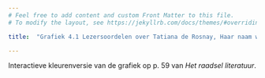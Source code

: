 ```yaml
---
# Feel free to add content and custom Front Matter to this file.
# To modify the layout, see https://jekyllrb.com/docs/themes/#overriding-theme-defaults

title:  "Grafiek 4.1 Lezersoordelen over Tatiana de Rosnay, Haar naam was Sarah"

---
```


Interactieve kleurenversie van de grafiek op p. 59 van *Het raadsel literatuur*.

<script src="https://d3js.org/d3.v6.min.js" defer></script>
<script src="https://d3js.org/d3-scale.v3.min.js" defer></script>
<script src="js/companion_utils_locale-nl.js" defer></script>
<script src="js/companion_utils_colors.js" defer></script>
<script src="js/companion_utils_svg2png.js" defer></script>

<script src="js/companion_chart_4-1_sarah.js" defer></script>

<div class="chart_float" id="chart_4-1_sarah"></div>

<!-- **Hoe zijn de metingen te repliceren?**
VOORBEELDQUERY HIER! -->
